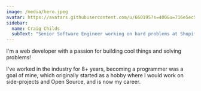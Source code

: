 ```yaml
---
image: /media/hero.jpeg
avatar: https://avatars.githubusercontent.com/u/660195?s=400&u=716e5ec55bdb4b727c4fd4955ddad5fb76425fc4&v=4
sidebar:
  name: Craig Childs
  subText: "Senior Software Engineer working on hard problems at Shopify, building the ultimate mobile shopping experience: Shop"
---
```


I'm a web developer with a passion for building cool things and solving problems!

I've worked in the industry for 8+ years, becoming a programmer was a goal of mine, which originally started as a hobby where I would work on side-projects and Open Source, and is now my career.
